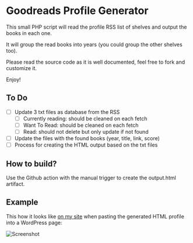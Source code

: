 # Goodreads Profile Generator

This small PHP script will read the profile RSS list of shelves and output the books in each one.

It will group the read books into years (you could group the other shelves too).

Please read the source code as it is well documented, feel free to fork and customize it.

Enjoy!

## To Do

- [ ] Update 3 txt files as database from the RSS
  - [ ] Currently reading: should be cleaned on each fetch
  - [ ] Want To Read: should be cleaned on each fetch
  - [ ] Read: should not delete but only update if not found
- [ ] Update the files with the found books (year, title, link, score)
- [ ] Process for creating the HTML output based on the txt files

## How to build?

Use the Github action with the manual trigger to create the output.html artifact.

## Example

This how it looks like [on my site](https://ricard.blog/books/) when pasting the generated HTML profile into a WordPress page:

![Screenshot](https://cloudup.com/cJj5yNol5rD+)
